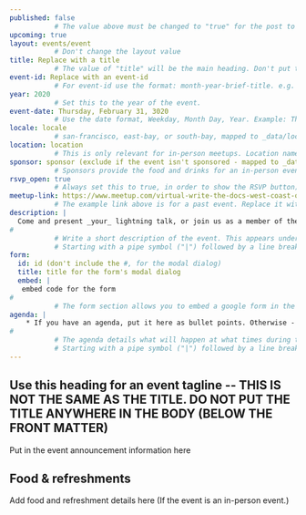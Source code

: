 ```yaml
---
published: false
           # The value above must be changed to "true" for the post to appear on the site.
upcoming: true
layout: events/event
           # Don't change the layout value
title: Replace with a title
           # The value of "title" will be the main heading. Don't put this heading in the body of the post
event-id: Replace with an event-id
           # For event-id use the format: month-year-brief-title. e.g. feb-2020-lightning-talks. Each id must be unique within this project.
year: 2020
           # Set this to the year of the event.
event-date: Thursday, February 31, 3020
           # Use the date format, Weekday, Month Day, Year. Example: Thursday, February 21, 2020. This date will be published in the post -- make sure it is correct.
locale: locale
           # san-francisco, east-bay, or south-bay, mapped to _data/locales.yml
location: location
           # This is only relevant for in-person meetups. Location names map to _data/locations.yml file. If the venue is new, it needs to be added to that file. The instructions are in the contributing.md file.
sponsor: sponsor (exclude if the event isn't sponsored - mapped to _data/sponsors.yml)
           # Sponsors provide the food and drinks for an in-person event. If there is a sponsor, include them here.
rsvp_open: true
           # Always set this to true, in order to show the RSVP button)
meetup-link: https://www.meetup.com/virtual-write-the-docs-west-coast-quorum/events/276616460/
           # The example link above is for a past event. Replace it with the link to your new event posting on meetup.com. When readers click the RSVP button, it will take them to that site to RSVP. If WTD should ever stop using meetup.com, this link will be used for some other service that allows readers to RSVP.
description: |
  Come and present _your_ lightning talk, or join us as a member of the audience.
#
           # Write a short description of the event. This appears under your title on the home page of the site, before readers click through for the full text of the event posting.
           # Starting with a pipe symbol ("|") followed by a line break allows you to write a text block with paragraph breaks inside.
form:
  id: id (don't include the #, for the modal dialog)
  title: title for the form's modal dialog
  embed: |
   embed code for the form
#
           # The form section allows you to embed a google form in the site. Check with Claire Lundeby for more info. :- )
agenda: |
    * If you have an agenda, put it here as bullet points. Otherwise - remove this variable entirely.
#
           # The agenda details what will happen at what times during the meeting. It appears as a bulleted list on the right margin of an event posting, under the RSVP button. Take a look another event posting file for an example of how to create this in Markdown.
           # Starting with a pipe symbol ("|") followed by a line break allows you to write a text block with paragraph breaks inside.
---
```


## Use this heading for an event tagline -- THIS IS NOT THE SAME AS THE TITLE. DO NOT PUT THE TITLE ANYWHERE IN THE BODY (BELOW THE FRONT MATTER)

Put in the event announcement information here

## Food & refreshments

Add food and refreshment details here (If the event is an in-person event.)
